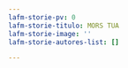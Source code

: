 ```yaml
---
lafm-storie-pv: 0
lafm-storie-titulo: MORS TUA
lafm-storie-image: ''
lafm-storie-autores-list: []

---
```

